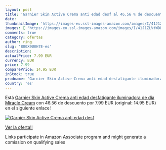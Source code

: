 ```yaml
---
layout: post
title: 'Garnier Skin Active Crema anti edad desf al 46.56 % de descuento'
date: 
thumbnailImage: 'https://images-eu.ssl-images-amazon.com/images/I/41J1ZLVtWDL._SL200_.jpg'
images: [ 'https://images-eu.ssl-images-amazon.com/images/I/41J1ZLVtWDL._SL200_.jpg' ]
comments: true
category: ofertas
author: ring
slug: 'B00X9U0H7E-es'
description:
actualPrice: 7.99 EUR
currency: EUR
price: 7.99
comparePrice: 14.95 EUR
inStock: true
prodname: 'Garnier Skin Active Crema anti edad desfatigante iluminadora de día Miracle Cream'
country: 'es'
---
```


Está [Garnier Skin Active Crema anti edad desfatigante iluminadora de día Miracle Cream](https://www.amazon.es/dp/B00X9U0H7E/?tag=tolees-21) con 46.56 de descuento por 7.99 EUR (original: 14.95 EUR) en el siguiente enlace!

[![Garnier Skin Active Crema anti edad desf](https://images-eu.ssl-images-amazon.com/images/I/41J1ZLVtWDL._SL200_.jpg)](https://www.amazon.es/dp/B00X9U0H7E/?tag=tolees-21)

[Ver la oferta!!](https://www.amazon.es/dp/B00X9U0H7E/?tag=tolees-21)

Links participate in Amazon Associate program and might generate a comission on qualifying sales


